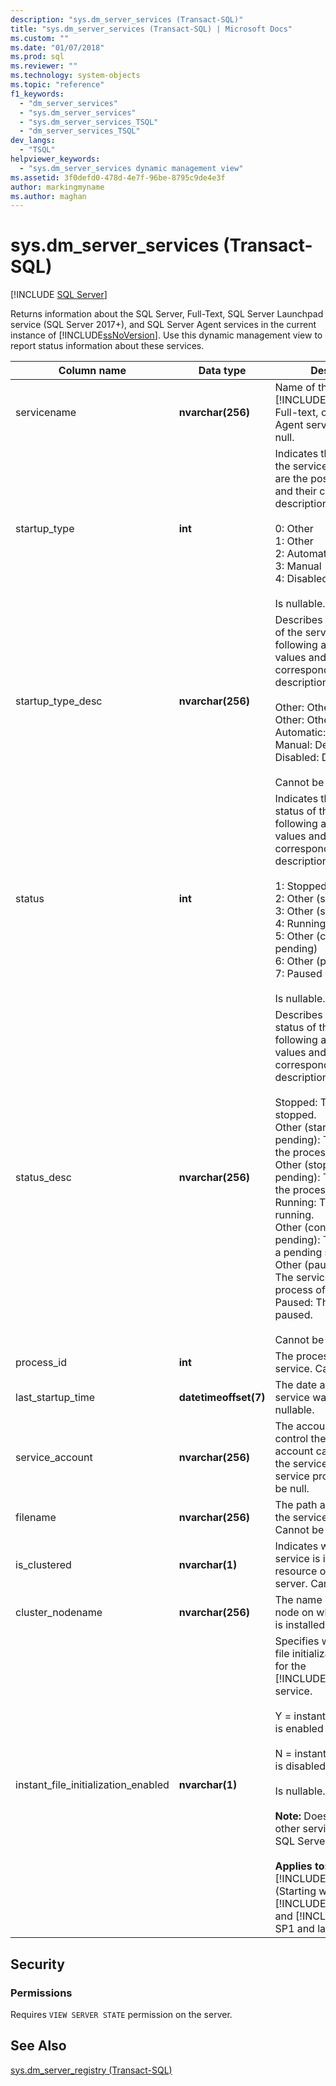 ```yaml
---
description: "sys.dm_server_services (Transact-SQL)"
title: "sys.dm_server_services (Transact-SQL) | Microsoft Docs"
ms.custom: ""
ms.date: "01/07/2018"
ms.prod: sql
ms.reviewer: ""
ms.technology: system-objects
ms.topic: "reference"
f1_keywords: 
  - "dm_server_services"
  - "sys.dm_server_services"
  - "sys.dm_server_services_TSQL"
  - "dm_server_services_TSQL"
dev_langs: 
  - "TSQL"
helpviewer_keywords: 
  - "sys.dm_server_services dynamic management view"
ms.assetid: 3f0defd0-478d-4e7f-96be-8795c9de4e3f
author: markingmyname
ms.author: maghan
---
```

# sys.dm_server_services (Transact-SQL)
[!INCLUDE [SQL Server](../../includes/applies-to-version/sqlserver.md)]

  Returns information about the SQL Server, Full-Text, SQL Server Launchpad service (SQL Server 2017+), and SQL Server Agent services in the current instance of [!INCLUDE[ssNoVersion](../../includes/ssnoversion-md.md)]. Use this dynamic management view to report status information about these services.  
  
 
|Column name|Data type|Description|  
|-----------------|---------------|-----------------|  
|servicename|**nvarchar(256)**|Name of the [!INCLUDE[ssDEnoversion](../../includes/ssdenoversion-md.md)], Full-text, or SQL Server Agent service. Cannot be null.|  
|startup_type|**int**|Indicates the start mode of the service. The following are the possible values and their corresponding descriptions.<br /><br /> 0: Other<br />1: Other<br />2: Automatic<br />3: Manual<br />4: Disabled<br /><br /> Is nullable.|  
|startup_type_desc|**nvarchar(256)**|Describes the start mode of the service. The following are the possible values and their corresponding descriptions.<br /><br /> Other: Other (boot start)<br />Other: Other (system start)<br />Automatic: Auto start<br />Manual: Demand start<br />Disabled: Disabled<br /><br /> Cannot be null.|  
|status|**int**|Indicates the current status of the service. The following are the possible values and their corresponding descriptions.<br /><br /> 1: Stopped<br />2: Other (start pending)<br />3: Other (stop pending)<br />4: Running<br />5: Other (continue pending)<br />6: Other (pause pending)<br />7: Paused<br /><br /> Is nullable.|  
|status_desc|**nvarchar(256)**|Describes the current status of the service. The following are the possible values and their corresponding descriptions.<br /><br /> Stopped: The service is stopped.<br />Other (start operation pending): The service is in the process of starting.<br />Other (stop operation pending): The service is in the process of stopping.<br />Running: The service is running.<br />Other (continue operations pending): The service is in a pending state.<br />Other (pause pending): The service is in the process of pausing.<br />Paused: The service is paused.<br /><br /> Cannot be null.|  
|process_id|**int**|The process ID of the service. Cannot be null.|  
|last_startup_time|**datetimeoffset(7)**|The date and time the service was last started. Is nullable.|  
|service_account|**nvarchar(256)**|The account authorized to control the service. This account can start or stop the service, or modify service properties. Cannot be null.|  
|filename|**nvarchar(256)**|The path and filename of the service executable. Cannot be null.|  
|is_clustered|**nvarchar(1)**|Indicates whether the service is installed as a resource of a clustered server. Cannot be null.|  
|cluster_nodename|**nvarchar(256)**|The name of the cluster node on which the service is installed. Is nullable.|
|instant_file_initialization_enabled|**nvarchar(1)**|Specifies whether instant file initialization is enabled for the [!INCLUDE[ssDEnoversion](../../includes/ssdenoversion-md.md)] service.<br /><br />Y = instant file initialization is enabled for the service.<br /><br />N = instant file initialization is disabled for the service.<br /><br /> Is nullable.<br /><br /> **Note:** Does not apply to other services such as the SQL Server Agent.<br /><br /> **Applies to:** [!INCLUDE[ssNoVersion](../../includes/ssnoversion-md.md)] (Starting with [!INCLUDE[sssql11](../../includes/sssql11-md.md)] SP4, and [!INCLUDE[ssSQL15](../../includes/sssql15-md.md)] SP1 and later).|  

## Security  
  
### Permissions  
 Requires `VIEW SERVER STATE` permission on the server.  
  
## See Also  
 [sys.dm_server_registry &#40;Transact-SQL&#41;](../../relational-databases/system-dynamic-management-views/sys-dm-server-registry-transact-sql.md)  
  
